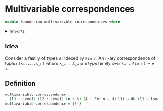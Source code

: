 # Multivariable correspondences

```agda
module foundation.multivariable-correspondences where
```

<details><summary>Imports</summary>

```agda
open import elementary-number-theory.natural-numbers

open import foundation.universe-levels

open import univalent-combinatorics.standard-finite-types
```

</details>

## Idea

Consider a family of types `A` indexed by `Fin n`. An `n`-ary correspondence of
tuples `(x₁,...,x_n)` where `x_i : A_i` is a type family over
`(i : Fin n) → A i`.

## Definition

```agda
multivariable-correspondence :
  {l1 : Level} (l2 : Level) (n : ℕ) (A : Fin n → UU l1) → UU (l1 ⊔ lsuc l2)
multivariable-correspondence = {!!}
```

